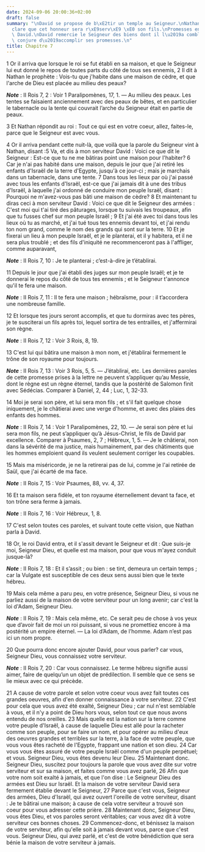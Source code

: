 ```yaml
---
date: 2024-09-06 20:00:36+02:00
draft: false
summary: "\nDavid se propose de b\xE2tir un temple au Seigneur.\nNathan lui d\xE9\
  clare que cet honneur sera r\xE9serv\xE9 \xE0 son fils.\nPromesses en faveur de\
  \ David.\nDavid remercie le Seigneur des biens dont il l\u2019a combl\xE9, et le\
  \ conjure d\u2019accomplir ses promesses.\n"
title: Chapitre 7
---
```





1 Or il arriva que lorsque le roi se fut établi en sa maison, et que le Seigneur lui eut donné le repos de toutes parts du côté de tous ses ennemis, 2 Il dit à Nathan le prophète : Vois-tu que j'habite dans une maison de cèdre, et que l'arche de Dieu est placée au milieu des peaux?

***Note*** :  II Rois 7, 2 : Voir 1 Paralipomènes, 17, 1. ― Au milieu des peaux. Les tentes se faisaient anciennement avec des peaux de bêtes, et en particulier le tabernacle ou la tente qui couvrait l’arche du Seigneur était en partie de peaux.

3 Et Nathan répondit au roi : Tout ce qui est en votre coeur, allez, faites-le, parce que le Seigneur est avec vous.


4 Or il arriva pendant cette nuit-là, que voilà que la parole du Seigneur vint à Nathan, disant :5 Va, et dis à mon serviteur David : Voici ce que dit le Seigneur : Est-ce que tu ne me bâtiras point une maison pour l'habiter? 6 Car je n'ai pas habité dans une maison, depuis le jour que j'ai retiré les enfants d'Israël de la terre d'Egypte, jusqu'à ce jour-ci ; mais je marchais dans un tabernacle, dans une tente. 7 Dans tous les lieux par où j'ai passé avec tous les enfants d'Israël, est-ce que j'ai jamais dit à une des tribus d'Israël, à laquelle j'ai ordonné de conduire mon peuple Israël, disant : Pourquoi ne m'avez-vous pas bâti une maison de cèdre? 8 Et maintenant tu diras ceci à mon serviteur David : Voici ce que dit le Seigneur des armées : C'est moi qui t'ai tiré des pâturages, lorsque tu suivais les troupeaux, afin que tu fusses chef sur mon peuple Israël ; 9 Et j'ai été avec toi dans tous les lieux où tu as marché, et j'ai tué tous tes ennemis devant toi, et j'ai rendu ton nom grand, comme le nom des
grands qui sont sur la terre. 10 Et je fixerai un lieu à mon peuple Israël, et je le planterai, et il y habitera, et il ne sera plus troublé ; et des fils d'iniquité ne recommenceront pas à l'affliger, comme auparavant,

***Note*** :  II Rois 7, 10 : Je te planterai ; c’est-à-dire je t’établirai.

11 Depuis le jour que j'ai établi des juges sur mon peuple Israël; et je te donnerai le repos du côté de tous tes ennemis ; et le Seigneur t'annonce qu'il te fera une maison.

***Note*** :  II Rois 7, 11 : Il te fera une maison ; hébraïsme, pour : il t’accordera une nombreuse famille.

12 Et lorsque tes jours seront accomplis, et que tu dormiras avec tes pères, je te susciterai un fils après toi, lequel sortira de tes entrailles, et j'affermirai son règne.

***Note*** :  II Rois 7, 12 : Voir 3 Rois, 8, 19.

13 C'est lui qui bâtira une maison à mon nom, et j'établirai fermement le trône de son royaume pour toujours.

***Note*** :  II Rois 7, 13 : Voir 3 Rois, 5, 5. ― J’établirai, etc. Les dernières paroles de cette promesse prises à la lettre ne peuvent s’appliquer qu’au Messie, dont le règne est un règne éternel, tandis que la postérité de Salomon finit avec Sédécias. Comparer à Daniel, 2, 44 ; Luc, 1, 32-33.

14 Moi je serai son père, et lui sera mon fils ; et s'il fait quelque chose iniquement, je le châtierai avec une verge d'homme, et avec des plaies des enfants des hommes.

***Note*** :  II Rois 7, 14 : Voir 1 Paralipomènes, 22, 10. ― Je serai son père et lui sera mon fils, ne peut s’appliquer qu’à Jésus-Christ, le fils de David par excellence. Comparer à Psaumes, 2, 7 ; Hébreux, 1, 5. ― Je le châtierai, non dans la sévérité de ma justice, mais humainement, par des châtiments que les hommes emploient quand ils veulent seulement corriger les coupables.

15 Mais ma miséricorde, je ne la retirerai pas de lui, comme je l'ai retirée de Saül, que j'ai écarté de ma face.

***Note*** :  II Rois 7, 15 : Voir Psaumes, 88, vv. 4, 37.

16 Et ta maison sera fidèle, et ton royaume éternellement devant ta face, et ton trône sera ferme à jamais.

***Note*** :  II Rois 7, 16 : Voir Hébreux, 1, 8.


17 C'est selon toutes ces paroles, et suivant toute cette vision, que Nathan parla à David.


18 Or, le roi David entra, et il s'assit devant le Seigneur et dit : Que suis-je moi, Seigneur Dieu, et quelle est ma maison, pour que vous m'ayez conduit jusque-là?

***Note*** :  II Rois 7, 18 : Et il s’assit ; ou bien : se tint, demeura un certain temps ; car la Vulgate est susceptible de ces deux sens aussi bien que le texte hébreu.

19 Mais cela même a paru peu, en votre présence, Seigneur Dieu, si vous ne parliez aussi de la maison de votre serviteur pour un long avenir; car c'est la loi d'Adam, Seigneur Dieu.

***Note*** :  II Rois 7, 19 : Mais cela même, etc. Ce serait peu de chose à vos yeux que d’avoir fait de moi un roi puissant, si vous ne promettiez encore à ma postérité un empire éternel. ― La loi d’Adam, de l’homme. Adam n’est pas ici un nom propre.

20 Que pourra donc encore ajouter David, pour vous parler? car vous, Seigneur Dieu, vous connaissez votre serviteur.

***Note*** :  II Rois 7, 20 : Car vous connaissez. Le terme hébreu signifie aussi aimer, faire de quelqu’un un objet de prédilection. Il semble que ce sens se lie mieux avec ce qui précède.

21 A cause de votre parole et selon votre coeur vous avez fait toutes ces grandes oeuvres, afin d'en donner connaissance à votre serviteur. 22 C'est pour cela que vous avez été exalté, Seigneur Dieu ; car nul n'est semblable à vous, et il n'y a point de Dieu hors vous, selon tout ce que nous avons entendu de nos oreilles. 23 Mais quelle est la nation sur la terre comme votre peuple d'Israël, à cause de laquelle Dieu est allé pour la racheter comme son peuple, pour se faire un nom, et pour opérer au milieu d'eux des oeuvres grandes et terribles sur la terre, à la face de votre peuple, que vous vous êtes racheté de l'Egypte, frappant une nation et son dieu. 24 Car vous vous êtes assuré de votre peuple Israël comme d'un peuple perpétuel; et vous. Seigneur Dieu, vous êtes devenu leur Dieu. 25 Maintenant donc. Seigneur Dieu, suscitez pour toujours la parole que vous avez dite sur votre serviteur et sur sa maison, et faites comme vous avez parlé, 26 Afin que votre nom soit exalté à jamais, et que l'on dise : Le Seigneur
Dieu des armées est Dieu sur Israël. Et la maison de votre serviteur David sera fermement établie devant le Seigneur, 27 Parce que c'est vous, Seigneur des armées, Dieu d'Israël, qui avez ouvert l'oreille de votre serviteur, disant : Je te bâtirai une maison; à cause de cela votre serviteur a trouvé son coeur pour vous adresser cette prière. 28 Maintenant donc, Seigneur Dieu, vous êtes Dieu, et vos paroles seront véritables; car vous avez dit à votre serviteur ces bonnes choses. 29 Commencez-donc, et bénissez la maison de votre serviteur, afin qu'elle soit à jamais devant vous, parce que c'est vous. Seigneur Dieu, qui avez parlé, et c'est de votre bénédiction que sera bénie la maison de votre serviteur à jamais.


